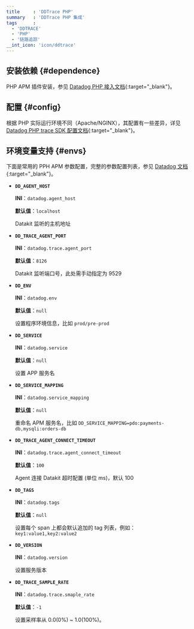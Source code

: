 ```yaml
---
title     : 'DDTrace PHP'
summary   : 'DDTrace PHP 集成'
tags      :
  - 'DDTRACE'
  - 'PHP'
  - '链路追踪'
__int_icon: 'icon/ddtrace'
---
```



## 安装依赖 {#dependence}

PHP APM 插件安装，参见 [Datadog PHP 接入文档](https://docs.datadoghq.com/tracing/trace_collection/automatic_instrumentation/dd_libraries/php/#install-the-extension){:target="_blank"}。

## 配置 {#config}

根据 PHP 实际运行环境不同（Apache/NGINX），其配置有一些差异，详见 [Datadog PHP trace SDK 配置文档](https://docs.datadoghq.com/tracing/trace_collection/library_config/php/){:target="_blank"}。

## 环境变量支持 {#envs}

下面是常用的 PPH APM 参数配置，完整的参数配置列表，参见 [Datadog 文档](https://docs.datadoghq.com/tracing/trace_collection/library_config/php/){:target="_blank"}。

- **`DD_AGENT_HOST`**

    **INI**：`datadog.agent_host`

    **默认值**：`localhost`

    Datakit 监听的主机地址

- **`DD_TRACE_AGENT_PORT`**

    **INI**：`datadog.trace.agent_port`

    **默认值**：`8126`

    Datakit 监听端口号，此处需手动指定为 9529

- **`DD_ENV`**

    **INI**：`datadog.env`

    **默认值**：`null`

    设置程序环境信息，比如 `prod/pre-prod`

- **`DD_SERVICE`**

    **INI**：`datadog.service`

    **默认值**：`null`

    设置 APP 服务名

- **`DD_SERVICE_MAPPING`**

    **INI**：`datadog.service_mapping`

    **默认值**：`null`

    重命名 APM 服务名，比如 `DD_SERVICE_MAPPING=pdo:payments-db,mysqli:orders-db`

- **`DD_TRACE_AGENT_CONNECT_TIMEOUT`**

    **INI**：`datadog.trace.agent_connect_timeout`

    **默认值**：`100`

    Agent 连接 Datakit 超时配置 (单位 ms)，默认 100

- **`DD_TAGS`**

    **INI**：`datadog.tags`

    **默认值**：`null`

    设置每个 span 上都会默认追加的 tag 列表，例如：`key1:value1,key2:value2`

- **`DD_VERSION`**

    **INI**：`datadog.version`

    设置服务版本

- **`DD_TRACE_SAMPLE_RATE`**

    **INI**：`datadog.trace.smaple_rate`

    **默认值**：`-1`

    设置采样率从 0.0(0%) ~ 1.0(100%)。
